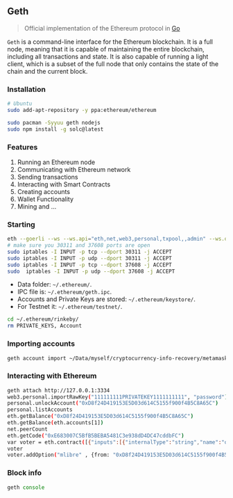 ## Geth

> Official implementation of the Ethereum protocol in [Go](https://geth.ethereum.org/)

`Geth` is a command-line interface for the Ethereum blockchain. It is a full node, meaning that it is capable of maintaining the entire blockchain, including all transactions and state. It is also capable of running a light client, which is a subset of the full node that only contains the state of the chain and the current block.  

### Installation

```bash
# Ubuntu
sudo add-apt-repository -y ppa:ethereum/ethereum

sudo pacman -Syyuu geth nodejs
sudo npm install -g solc@latest
```

### Features

1. Running an Ethereum node
2. Communicating with Ethereum network
3. Sending transactions
4. Interacting with Smart Contracts
5. Creating accounts
6. Wallet Functionality
7. Mining and ...

### Starting

```bash
eth --goerli --ws --ws.api="eth,net,web3,personal,txpool,,admin" --ws.origins '*' --syncmode=light --http --http.port 3334 --http.corsdomain "*" --http.api="eth,net,web3,personal,txpool,admin" --allow-insecure-unlock
# make sure you 30311 and 37608 ports are open
sudo iptables -I INPUT -p tcp --dport 30311 -j ACCEPT
sudo iptables -I INPUT -p udp --dport 30311 -j ACCEPT
sudo iptables -I INPUT -p tcp --dport 37608 -j ACCEPT
sudo  iptables -I INPUT -p udp --dport 37608 -j ACCEPT
```

* Data folder: `~/.ethereum/`.  
* IPC file is: `~/.ethereum/geth.ipc`.
* Accounts and Private Keys are stored: `~/.ethereum/keystore/`.  
* For Testnet it: `~/.ethereum/testnet/`.

```bash
cd ~/.ethereum/rinkeby/
rm PRIVATE_KEYS, Account
```

### Importing accounts

```bash
geth account import ~/Data/myself/cryptocurrency-info-recovery/metamask/mforgood/D8_private_key
```

### Interacting with Ethereum

```bash
geth attach http://127.0.0.1:3334
web3.personal.importRawKey("111111111PRIVATEKEY1111111111", "password")
personal.unlockAccount("0xD8f24D419153E5D03d614C5155f900f4B5C8A65C")
personal.listAccounts
eth.getBalance("0xD8f24D419153E5D03d614C5155f900f4B5C8A65C")
eth.getBalance(eth.accounts[1])
net.peerCount
eth.getCode("0xE683007C5BfB5BEBA5481C3e938dD4DC47cddbFC")
var voter = eth.contract([{"inputs":[{"internalType":"string","name":"option","type":"string"}],"name":"addOption","outputs":[],"stateMutability":"nonpayable","type":"function"},{"inputs":[],"name":"getOptions","outputs":[{"internalType":"string[]","name":"","type":"string[]"}],"stateMutability":"view","type":"function"},{"inputs":[],"name":"getVotes","outputs":[{"internalType":"uint256[]","name":"","type":"uint256[]"}],"stateMutability":"view","type":"function"},{"inputs":[{"internalType":"uint256","name":"","type":"uint256"}],"name":"options","outputs":[{"internalType":"string","name":"","type":"string"}],"stateMutability":"view","type":"function"},{"inputs":[],"name":"remove","outputs":[],"stateMutability":"nonpayable","type":"function"},{"inputs":[],"name":"startVoting","outputs":[],"stateMutability":"nonpayable","type":"function"},{"inputs":[{"internalType":"uint256","name":"option","type":"uint256"}],"name":"vote","outputs":[],"stateMutability":"nonpayable","type":"function"},{"inputs":[{"internalType":"string","name":"optionName","type":"string"}],"name":"vote","outputs":[],"stateMutability":"nonpayable","type":"function"},{"inputs":[{"internalType":"uint256","name":"","type":"uint256"}],"name":"votes","outputs":[{"internalType":"uint256","name":"","type":"uint256"}],"stateMutability":"view","type":"function"}]).at("0xE683007C5BfB5BEBA5481C3e938dD4DC47cddbFC");
voter
voter.addOption("mlibre" , {from: "0xD8f24D419153E5D03d614C5155f900f4B5C8A65C"})
```

### Block info

```js
geth console
```
